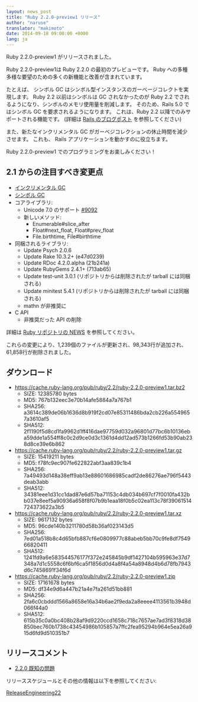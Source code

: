 ```yaml
---
layout: news_post
title: "Ruby 2.2.0-preview1 リリース"
author: "naruse"
translator: "makimoto"
date: 2014-09-18 09:00:00 +0000
lang: ja
---
```


Ruby 2.2.0-preview1 がリリースされました。

Ruby 2.2.0-preview1は Ruby 2.2.0 の最初のプレビューです。
Ruby への多種多様な要望のための多くの新機能と改善が含まれています。

たとえば、 シンボル GC はシンボル型インスタンスのガーベージコレクトを実現します。
Ruby 2.2 以前はシンボルは GC されなかったのが Ruby 2.2 でされるようになり、シンボルのメモリ使用量を削減します。
そのため、Rails 5.0 ではシンボル GC を要求されるようになります。
これは、Ruby 2.2 以降でのみサポートされる機能です。
(詳細は  [Rails のブログポスト](http://weblog.rubyonrails.org/2014/8/20/Rails-4-2-beta1/) を参照してください)

また、新たなインクリメンタル GC がガーベジコレクションの休止時間を減少させます。
これも、 Rails アプリケーションを動かすのに役立ちます。

Ruby 2.2.0-preview1 でのプログラミングをお楽しみください！

## 2.1 からの注目すべき変更点

* [インクリメンタル GC](https://bugs.ruby-lang.org/issues/10137)
* [シンボル GC](https://bugs.ruby-lang.org/issues/9634)
* コアライブラリ:
  * Unicode 7.0 のサポート [#9092](https://bugs.ruby-lang.org/issues/9092)
  * 新しいメソッド:
    * Enumerable#slice_after
    * Float#next_float, Float#prev_float
    * File.birthtime, File#birthtime
* 同梱されるライブラリ:
  * Update Psych 2.0.6
  * Update Rake 10.3.2+ (e47d0239)
  * Update RDoc 4.2.0.alpha (21b241a)
  * Update RubyGems 2.4.1+ (713ab65)
  * Update test-unit 3.0.1 (リポジトリからは削除されたが tarball には同梱される)
  * Update minitest 5.4.1 (リポジトリからは削除されたが tarball には同梱される)
  * mathn が非推奨に
* C API
  * 非推奨だった API の削除

詳細は [Ruby リポジトリの NEWS](https://github.com/ruby/ruby/blob/v2_2_0_preview1/NEWS) を参照してください。

これらの変更により、1,239個のファイルが更新され、98,343行が追加され、61,858行が削除されました。

## ダウンロード

* <https://cache.ruby-lang.org/pub/ruby/2.2/ruby-2.2.0-preview1.tar.bz2>
  * SIZE:   12385780 bytes
  * MD5:    767b132eec3e70b14afe5884a7a767b1
  * SHA256: a3614c389de06b1636d8b919f2cd07e85311486bda2cb226a5549657a3610af5
  * SHA512: 2f1190f5d8cd1fa9962d1ff416dae97759d032a96801d77bc6b10136eba59dde1a554ff8c0c2d9ce0d3c1361d4dd12ad573b1266fd53b90ab238d8ce39e6b862
* <https://cache.ruby-lang.org/pub/ruby/2.2/ruby-2.2.0-preview1.tar.gz>
  * SIZE:   15419211 bytes
  * MD5:    f78fc9ec907fe622822abf3aa839c1b4
  * SHA256: 7a49493d148a38eff9ab13e88601686985cadf2de86276ae796f5443deab3abb
  * SHA512: 34381eee1d31cc1dad87e6d57ba71153c4db034b697cf7f0010fa432bb037e8eef5a90936a658f8f07b9b1eaa18f0b5c02ea113c78f39061514724373622a3b5
* <https://cache.ruby-lang.org/pub/ruby/2.2/ruby-2.2.0-preview1.tar.xz>
  * SIZE:   9617132 bytes
  * MD5:    96cde140b3211780d58b36af023143d5
  * SHA256: 7ed01a518b8c4d65bfb887cf6e0809977c88abeb5bb70c9fe8df754966820411
  * SHA512: 1241fd9a6e583544576177f372e245845b9df1427104b595963e37d7348a7d1c5558c6f6bf6ca5f1856d0d4a8f4a54a8948d4b6d78fb7943d6c7458691f34f6d
* <https://cache.ruby-lang.org/pub/ruby/2.2/ruby-2.2.0-preview1.zip>
  * SIZE:   17161678 bytes
  * MD5:    df34e9d6a447b21a4e7fa261d51bb881
  * SHA256: 2fa6c0cbddd1566a8658e16a34b6ae2f9eda2a8eeee4113561b3948d066f44a0
  * SHA512: 615b35c0a0bc408b28af9d9220ccd1658c718c7657ae7ad3f8318d38850bec760b1738c43454986b105857a7ffc2fea95294b964e5ea26a915d6fd9d510351b7

## リリースコメント

* [2.2.0 既知の問題](https://bugs.ruby-lang.org/projects/ruby-trunk/issues?query_id=115)

リリーススケジュールとその他の情報は以下を参照してください:

[ReleaseEngineering22](https://bugs.ruby-lang.org/projects/ruby-master/wiki/ReleaseEngineering22)
